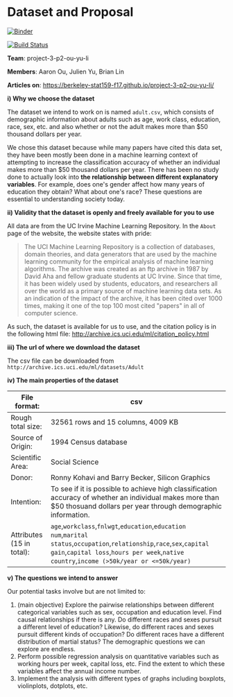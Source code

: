 # Dataset and Proposal

[![Binder](https://mybinder.org/badge.svg)](https://mybinder.org/v2/gh/berkeley-stat159-f17/project-3-p2-ou-yu-li/master?filepath=demographics-p1.ipynb)

[![Build Status](https://travis-ci.org/berkeley-stat159-f17/project-3-p2-ou-yu-li.svg?branch=master)](https://travis-ci.org/berkeley-stat159-f17/project-3-p2-ou-yu-li)

**Team**: project-3-p2-ou-yu-li

**Members**: Aaron Ou, Julien Yu, Brian Lin

**Articles on**: https://berkeley-stat159-f17.github.io/project-3-p2-ou-yu-li/

**i) Why we choose the dataset**

The dataset we intend to work on is named `adult.csv`, which consists of demographic information about adults such as age, work class, education, race, sex, etc. and also whether or not the adult makes more than \$50 thousand dollars per year. 

We chose this dataset because while many papers have cited this data set, they have been mostly been done in a machine learning context of attempting to increase the classification accuracy of whether an individual makes more than $50 thousand dollars per year. There has been no study done to actually look into **the relationship between different explanatory variables**. For example, does one's gender affect how many years of education they obtain? What about one's race? These questions are essential to understanding society today.

**ii) Validity that the dataset is openly and freely available for you to use**

All data are from the UC Irvine Machine Learning Repository. 
In the `About` page of the website, the website states with pride: 

>The UCI Machine Learning Repository is a collection of databases, domain theories, and data generators that are used by the machine learning community for the empirical analysis of machine learning algorithms. The archive was created as an ftp archive in 1987 by David Aha and fellow graduate students at UC Irvine. Since that time, it has been widely used by students, educators, and researchers all over the world as a primary source of machine learning data sets. As an indication of the impact of the archive, it has been cited over 1000 times, making it one of the top 100 most cited "papers" in all of computer science.

As such, the dataset is available for us to use, and the citation policy is in the following html file: http://archive.ics.uci.edu/ml/citation_policy.html

**iii) The url of where we download the dataset**

The csv file can be downloaded from `http://archive.ics.uci.edu/ml/datasets/Adult`

**iv) The main properties of the dataset**

File format: | csv
--- | ---
Rough total size: | 32561 rows and 15 columns, 4009 KB
Source of Origin: | 1994 Census database
Scientific Area: | Social Science
Donor: | Ronny Kohavi and Barry Becker, Silicon Graphics
Intention: | To see if it is possible to achieve high classification accuracy of whether an individual makes more than $50 thosuand dollars per year through demographic information. 
Attributes (15 in total): | `age`,`workclass`,`fnlwgt`,`education`,`education num`,`marital status`,`occupation`,`relationship`,`race`,`sex`,`capital gain`,`capital loss`,`hours per week`,`native country`,`income (>50k/year or <=50k/year)`

**v) The questions we intend to answer**

Our potential tasks involve but are not limited to: 

1. (main objective) Explore the pairwise relationships between different categorical variables such as sex, occupation and education level. Find causal relationships if there is any. Do different races and sexes pursuit a different level of education? Likewise, do different races and sexes pursuit different kinds of occupation? Do different races have a different distribution of martial status? The demographic questions we can explore are endless. 
2. Perform possible regression analysis on quantitative variables such as working hours per week, capital loss, etc. Find the extent to which these variables affect the annual income number.
3. Implement the analysis with different types of graphs including boxplots, violinplots, dotplots, etc. 
